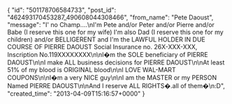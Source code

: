  {
   "id": "501178706584733",
   "post_id": "462493170453287_490608044308466",
   "from_name": "Pete Daoust",
   "message": "I' no Champ....\nI'm Pete and/or Peter and/or Pierre and/or Babe (I reserve this one for my wife) I'm also Dad (I reserve this one for my children) and/or BELLIGERENT and I'm the LAWFUL HOLDER IN DUE COURSE OF PIERRE DAOUST Social Insurance no. 26X-XXX-XXX, Inscription No.119XXXXXXXX\n\nI�m the SOLE beneficiary of PIERRE DAOUST\n\nI make ALL business decisions for PIERRE DAOUST\n\nAt least 51% of my blood is ORIGINAL blood\n\nI LOVE WAL-MART COUPONS\n\nI�m a very NICE guy\n\nI am the MASTER or my PERSON Named PIERRE DAOUST\n\nAnd I reserve ALL RIGHTS�.all of them�\n:D",
   "created_time": "2013-04-09T15:16:57+0000"
 }
